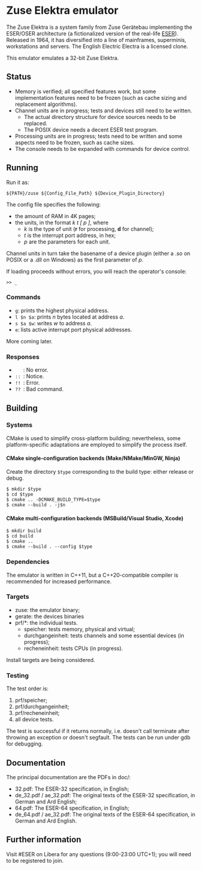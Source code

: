 # Zuse Elektra emulator
The Zuse Elektra is a system family from Zuse Gerätebau implementing the ESER/OSER architecture (a fictionalized version of the real-life [ESER](https://en.wikipedia.org/wiki/ESER)). Released in 1964, it has diversified into a line of mainframes, superminis, workstations and servers. The English Electric Electra is a licensed clone.

This emulator emulates a 32-bit Zuse Elektra.
## Status
* Memory is verified; all specified features work, but some implementation features need to be frozen (such as cache sizing and replacement algorithms).
* Channel units are in progress; tests and devices still need to be written.
  * The actual directory structure for device sources needs to be replaced.
  * The POSIX device needs a decent ESER test program.
* Processing units are in progress; tests need to be written and some aspects need to be frozen, such as cache sizes.
* The console needs to be expanded with commands for device control.

## Running
Run it as:

`${PATH}/zuse ${Config_File_Path} ${Device_Plugin_Directory}`

The config file specifies the following:
* the amount of RAM in 4K pages;
* the units, in the format *k t [ p ]*, where
  * *k* is the type of unit (**r** for processing, **d** for channel);
  * *t* is the interrupt port address, in hex;
  * *p* are the parameters for each unit.

Channel units in turn take the basename of a device plugin (either a .so on POSIX or a .dll on Windows) as the first parameter of *p*.

If loading proceeds without errors, you will reach the operator's console:
```
>> _
```
### Commands
* `g`: prints the highest physical address.
* `l $n $a`: prints *n* bytes located at address *a*.
* `s $a $w`: writes *w* to address *a*.
* `e`: lists active interrupt port physical addresses.

More coming later.

### Responses
* `   `: No error.
* `:: `: Notice.
* `!! `: Error.
* `?? `: Bad command.


## Building
### Systems
CMake is used to simplify cross-platform building; nevertheless, some platform-specific adaptations are employed to simplify the process itself.
#### CMake single-configuration backends (Make/NMake/MinGW, Ninja)
Create the directory `$type` corresponding to the build type: either release or debug.
```
$ mkdir $type
$ cd $type
$ cmake .. -DCMAKE_BUILD_TYPE=$type
$ cmake --build . -j$n
```

#### CMake multi-configuration backends (MSBuild/Visual Studio, Xcode)
```
$ mkdir build
$ cd build
$ cmake ..
$ cmake --build . --config $type
```


### Dependencies
The emulator is written in C++11, but a C++20-compatible compiler is recommended for increased performance.

### Targets
* zuse: the emulator binary;
* gerate: the devices binaries
* prf/*: the individual tests.
  * speicher: tests memory, physical and virtual;
  * durchgangeinheit: tests channels and some essential devices (in progress);
  * recheneinheit: tests CPUs (in progress).

Install targets are being considered.

### Testing
The test order is:
1. prf/speicher;
2. prf/durchgangeinheit;
3. prf/recheneinheit;
4. all device tests.

The test is successful if it returns normally, i.e. doesn't call terminate after throwing an exception or doesn't segfault. The tests can be run under gdb for debugging.


## Documentation
The principal documentation are the PDFs in doc/:
* 32.pdf: The ESER-32 specification, in English;
* de\_32.pdf / ae\_32.pdf: The original texts of the ESER-32 specification, in German and Ard English;
* 64.pdf: The ESER-64 specification, in English;
* de\_64.pdf / ae\_32.pdf: The original texts of the ESER-64 specification, in German and Ard English.

## Further information
Visit #ESER on Libera for any questions (9:00-23:00 UTC+1); you will need to be registered to join.
